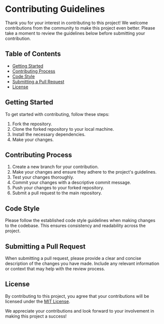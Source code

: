# Contributing Guidelines

Thank you for your interest in contributing to this project! We welcome contributions from the community to make this project even better. Please take a moment to review the guidelines below before submitting your contribution.

## Table of Contents
- [Getting Started](#getting-started)
- [Contributing Process](#contributing-process)
- [Code Style](#code-style)
- [Submitting a Pull Request](#submitting-a-pull-request)
- [License](#license)

## Getting Started
To get started with contributing, follow these steps:
1. Fork the repository.
2. Clone the forked repository to your local machine.
3. Install the necessary dependencies.
4. Make your changes.

## Contributing Process
1. Create a new branch for your contribution.
2. Make your changes and ensure they adhere to the project's guidelines.
3. Test your changes thoroughly.
4. Commit your changes with a descriptive commit message.
5. Push your changes to your forked repository.
6. Submit a pull request to the main repository.

## Code Style
Please follow the established code style guidelines when making changes to the codebase. This ensures consistency and readability across the project.

## Submitting a Pull Request
When submitting a pull request, please provide a clear and concise description of the changes you have made. Include any relevant information or context that may help with the review process.

## License
By contributing to this project, you agree that your contributions will be licensed under the [MIT License](LICENSE).

We appreciate your contributions and look forward to your involvement in making this project a success!
